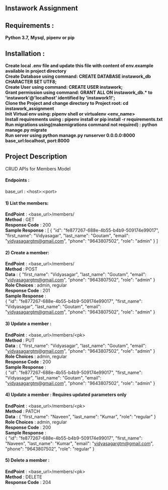 ## Instawork Assignment

## Requirements :
**Python 3.7,**
**Mysql,**
**pipenv or pip**


## Installation :
**Create local .env file and update this file with content of env.example available in project directory**<br />
**Create Database using command: CREATE DATABASE instawork_db CHARACTER SET UTF8;**<br />
**Create User using command: CREATE USER instawork;**<br />
**Grant permission using command: GRANT ALL ON instawork_db.\* to 'instawork'@'localhost' identified by 'instawork1!';**<br />
**Clone the Project and change directory to Project root: cd instawork_assignment**<br />
**Init Virtual env using: pipenv shell or virtualenv <env_name>**<br />
**Install requirements using : pipenv install or pip install -r requirements.txt**<br />
**Run migrations using(makemigrations command not required) : python manage.py migrate**<br />
**Run server using python manage.py runserver 0.0.0.0:8000**<br />
**base_url:localhost, port:8000**<br />


## Project Description

CRUD APIs for Members Model

#### Endpoints :
base_url : \<host>:\<port>

#### 1) List the members: 
 **EndPoint** : <base_url>/members/<br />
 **Method** : GET<br />
 **Response Code** : 200<br />
 **Sample Response** : [
    {
        "id": "fe877267-688e-4b55-b4b9-509174e99017",
        "first_name": "Vidyasagar",
        "last_name": "Goutam",
        "email": "vidyasagargtm@gmail.com",
        "phone": "9643807502",
        "role": "admin"
    }
]

#### 2) Create a member:
 **EndPoint** : \<base_url>/members/<br />
 **Method** : POST<br />
 **Data** : {
        "first_name": "Vidyasagar",
        "last_name": "Goutam",
        "email": "vidyasagargtm@gmail.com",
        "phone": "9643807502",
        "role": "admin"
    }<br />
 **Role Choices** : admin, regular<br />
 **Response Code** : 201<br />
 **Sample Response** :   
   {
        "id": "fe877267-688e-4b55-b4b9-509174e99017",
        "first_name": "Vidyasagar",
        "last_name": "Goutam",
        "email": "vidyasagargtm@gmail.com",
        "phone": "9643807502",
        "role": "admin"
    }
 
 #### 3) Update a member : 
 **EndPoint** : <base_url>/members/\<pk><br />
 **Method** : PUT<br />
 **Data** :    {
        "first_name": "Vidyasagar",
        "last_name": "Goutam",
        "email": "vidyasagargtm@gmail.com",
        "phone": "9643807502",
        "role": "admin"
    }<br />
 **Role Choices** : admin, regular<br />
 **Response Code** : 200<br />
 **Sample Response** :   
   {
        "id": "fe877267-688e-4b55-b4b9-509174e99017",
        "first_name": "Vidyasagar",
        "last_name": "Goutam",
        "email": "vidyasagargtm@gmail.com",
        "phone": "9643807502",
        "role": "admin"
   }
  
 #### 4) Update a member : Requires updated parameters only
 **EndPoint** : <base_url>/members/\<pk><br />
 **Method** : PATCH<br />
 **Data** : {
        "first_name": "Naveen",
        "last_name": "Kumar",
        "role": "regular"
    }<br />
 **Role Choices** : admin, regular<br />
 **Response Code** : 200<br />
 **Sample Response** :   
  {
       "id": "fe877267-688e-4b55-b4b9-509174e99017",
       "first_name": "Naveen",
       "last_name": "Kumar",
       "email": "vidyasagargtm@gmail.com",
       "phone": "9643807502",
       "role": "regular"
  }
 
 #### 5) Delete a member : 
 **EndPoint** : <base_url>/members/\<pk><br />
 **Method** : DELETE<br />
 **Response Code** : 204   